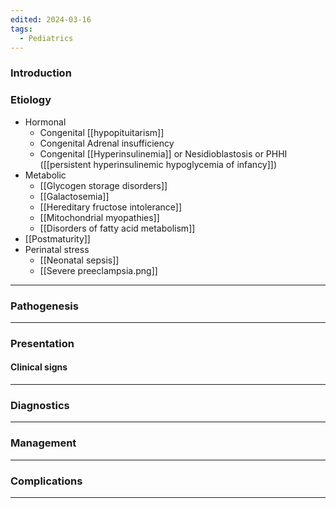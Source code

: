 ```yaml
---
edited: 2024-03-16
tags:
  - Pediatrics
---
```

### Introduction

### Etiology
- Hormonal
	- Congenital [[hypopituitarism]]
	- Congenital Adrenal insufficiency
	- Congenital [[Hyperinsulinemia]] or Nesidioblastosis or PHHI ([[persistent hyperinsulinemic hypoglycemia of infancy]])
- Metabolic
	- [[Glycogen storage disorders]]
	- [[Galactosemia]]
	- [[Hereditary fructose intolerance]]
	- [[Mitochondrial myopathies]]
	- [[Disorders of fatty acid metabolism]] 
- [[Postmaturity]] 
- Perinatal stress
	- [[Neonatal sepsis]] 
	- [[Severe preeclampsia.png]] 

---
### Pathogenesis


---
### Presentation

#### Clinical signs

---
### Diagnostics


---
### Management


---

### Complications


---
